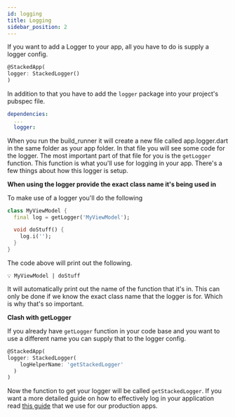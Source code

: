 ```yaml
---
id: logging
title: Logging
sidebar_position: 2
---
```



If you want to add a Logger to your app, all you have to do is supply a logger config.

```dart
@StackedApp(
logger: StackedLogger()
)
```

In addition to that you have to add the `logger` package into your project's pubspec file.

```yaml
dependencies:
  ...
  logger:
```

When you run the build_runner it will create a new file called app.logger.dart in the same folder as your app folder. In that file you will see some code for the logger. The most important part of that file for you is the `getLogger` function. This function is what you'll use for logging in your app. There's a few things about how this logger is setup.

**When using the logger provide the exact class name it's being used in**

To make use of a logger you'll do the following

```dart
class MyViewModel {
  final log = getLogger('MyViewModel');

  void doStuff() {
    log.i('');
  }
}
```

The code above will print out the following.

```
💡 MyViewModel | doStuff
```

It will automatically print out the name of the function that it's in. This can only be done if we know the exact class name that the logger is for. Which is why that's so important.

**Clash with getLogger**

If you already have `getLogger` function in your code base and you want to use a different name you can supply that to the logger config.

```dart
@StackedApp(
logger: StackedLogger(
    logHelperName: 'getStackedLogger'
  )
)
```

Now the function to get your logger will be called `getStackedLogger`. If you want a more detailed guide on how to effectively log in your application read [this guide](https://www.filledstacks.com/post/flutter-logging-a-guide-to-use-it-effectively/) that we use for our production apps.
